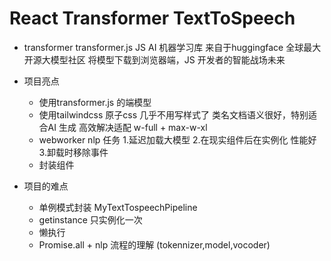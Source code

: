 # React Transformer TextToSpeech

- transformer
    transformer.js JS AI 机器学习库
    来自于huggingface 全球最大开源大模型社区
    将模型下载到浏览器端，JS 开发者的智能战场未来

- 项目亮点
    - 使用transformer.js 的端模型
    - 使用tailwindcss 原子css 几乎不用写样式了
        类名文档语义很好，特别适合AI 生成
        高效解决适配  w-full + max-w-xl
    - webworker nlp 任务
        1.延迟加载大模型
        2.在现实组件后在实例化 性能好
        3.卸载时移除事件
    - 封装组件
- 项目的难点
    - 单例模式封装 MyTextTospeechPipeline
    - getinstance 只实例化一次
    - 懒执行 
    - Promise.all + nlp 流程的理解 (tokennizer,model,vocoder)